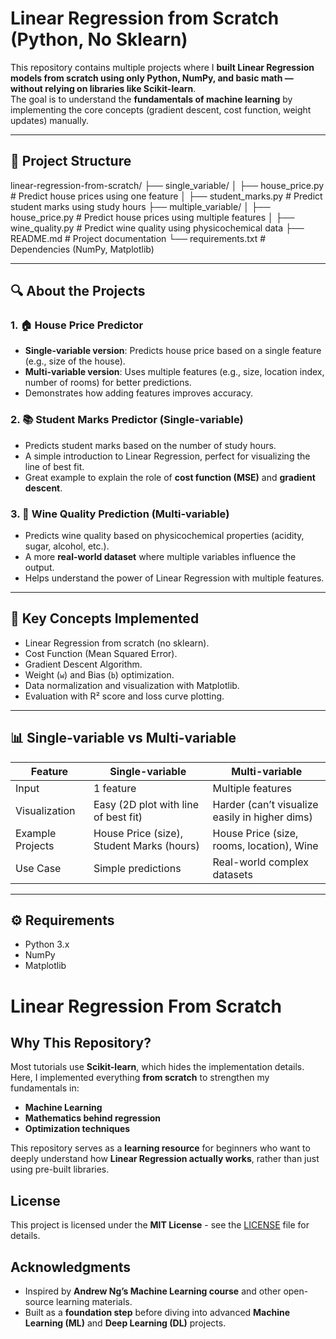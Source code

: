 # Linear Regression from Scratch (Python, No Sklearn)

This repository contains multiple projects where I **built Linear Regression models from scratch using only Python, NumPy, and basic math — without relying on libraries like Scikit-learn**.  
The goal is to understand the **fundamentals of machine learning** by implementing the core concepts (gradient descent, cost function, weight updates) manually.

---

## 📂 Project Structure

linear-regression-from-scratch/
├── single_variable/
│ ├── house_price.py # Predict house prices using one feature
│ ├── student_marks.py # Predict student marks using study hours
├── multiple_variable/
│ ├── house_price.py # Predict house prices using multiple features
│ ├── wine_quality.py # Predict wine quality using physicochemical data
├── README.md # Project documentation
└── requirements.txt # Dependencies (NumPy, Matplotlib)


---

## 🔍 About the Projects

### 1. 🏠 House Price Predictor
- **Single-variable version**: Predicts house price based on a single feature (e.g., size of the house).  
- **Multi-variable version**: Uses multiple features (e.g., size, location index, number of rooms) for better predictions.  
- Demonstrates how adding features improves accuracy.

### 2. 📚 Student Marks Predictor (Single-variable)
- Predicts student marks based on the number of study hours.  
- A simple introduction to Linear Regression, perfect for visualizing the line of best fit.  
- Great example to explain the role of **cost function (MSE)** and **gradient descent**.

### 3. 🍷 Wine Quality Prediction (Multi-variable)
- Predicts wine quality based on physicochemical properties (acidity, sugar, alcohol, etc.).  
- A more **real-world dataset** where multiple variables influence the output.  
- Helps understand the power of Linear Regression with multiple features.

---

## 🧠 Key Concepts Implemented
- Linear Regression from scratch (no sklearn).  
- Cost Function (Mean Squared Error).  
- Gradient Descent Algorithm.  
- Weight (`w`) and Bias (`b`) optimization.  
- Data normalization and visualization with Matplotlib.  
- Evaluation with R² score and loss curve plotting.

---

## 📊 Single-variable vs Multi-variable

| Feature              | Single-variable                           | Multi-variable                                |
|-----------------------|-------------------------------------------|-----------------------------------------------|
| Input                | 1 feature                                | Multiple features                             |
| Visualization        | Easy (2D plot with line of best fit)      | Harder (can’t visualize easily in higher dims)|
| Example Projects     | House Price (size), Student Marks (hours) | House Price (size, rooms, location), Wine     |
| Use Case             | Simple predictions                       | Real-world complex datasets                   |

---

## ⚙️ Requirements
- Python 3.x  
- NumPy  
- Matplotlib  


# Linear Regression From Scratch

## Why This Repository?

Most tutorials use **Scikit-learn**, which hides the implementation details.  
Here, I implemented everything **from scratch** to strengthen my fundamentals in:

- **Machine Learning**  
- **Mathematics behind regression**  
- **Optimization techniques**  

This repository serves as a **learning resource** for beginners who want to deeply understand how **Linear Regression actually works**, rather than just using pre-built libraries.


## License

This project is licensed under the **MIT License** - see the [LICENSE](LICENSE) file for details.

## Acknowledgments

- Inspired by **Andrew Ng’s Machine Learning course** and other open-source learning materials.  
- Built as a **foundation step** before diving into advanced **Machine Learning (ML)** and **Deep Learning (DL)** projects.




